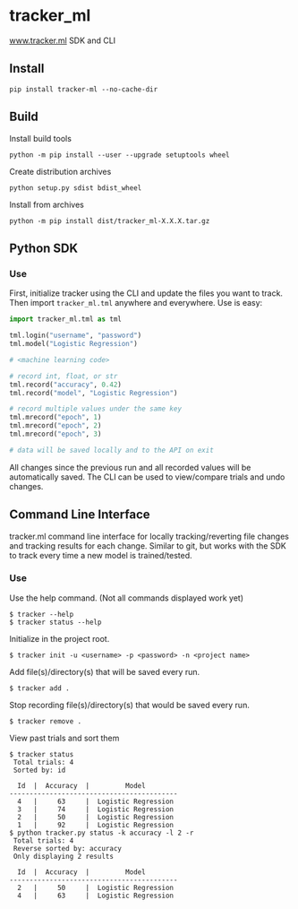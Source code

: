 # tracker_ml

www.tracker.ml SDK and CLI

## Install

`pip install tracker-ml --no-cache-dir`

## Build

Install build tools
```
python -m pip install --user --upgrade setuptools wheel
```

Create distribution archives
```
python setup.py sdist bdist_wheel
```

Install from archives
```
python -m pip install dist/tracker_ml-X.X.X.tar.gz
```

## Python SDK

### Use

First, initialize tracker using the CLI and update the files you want to track. Then import 
`tracker_ml.tml` anywhere and everywhere. Use is easy:

```python
import tracker_ml.tml as tml

tml.login("username", "password")
tml.model("Logistic Regression")

# <machine learning code>

# record int, float, or str
tml.record("accuracy", 0.42)
tml.record("model", "Logistic Regression")

# record multiple values under the same key
tml.mrecord("epoch", 1)
tml.mrecord("epoch", 2)
tml.mrecord("epoch", 3)

# data will be saved locally and to the API on exit
```

All changes since the previous run and all recorded values will be automatically saved. The CLI
can be used to view/compare trials and undo changes.


## Command Line Interface

tracker.ml command line interface for locally tracking/reverting file changes and tracking results 
for each change. Similar to git, but works with the SDK to track every time a new model is 
trained/tested.


### Use

Use the help command. (Not all commands displayed work yet)

```
$ tracker --help
$ tracker status --help
```

Initialize in the project root. 

```
$ tracker init -u <username> -p <password> -n <project name>
```

Add file(s)/directory(s) that will be saved every run. 

```
$ tracker add .
```

Stop recording file(s)/directory(s) that would be saved every run. 

```
$ tracker remove .
```

View past trials and sort them

```
$ tracker status
 Total trials: 4
 Sorted by: id

  Id  |  Accuracy  |         Model
------------------------------------------
  4   |     63     |  Logistic Regression
  3   |     74     |  Logistic Regression
  2   |     50     |  Logistic Regression
  1   |     92     |  Logistic Regression
$ python tracker.py status -k accuracy -l 2 -r
 Total trials: 4
 Reverse sorted by: accuracy
 Only displaying 2 results

  Id  |  Accuracy  |         Model
------------------------------------------
  2   |     50     |  Logistic Regression
  4   |     63     |  Logistic Regression
```
